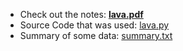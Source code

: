 
* Check out the notes: **[lava.pdf](lava.pdf)**
* Source Code that was used: [lava.py](lava.py)
* Summary of some data: [summary.txt](summary.txt)
